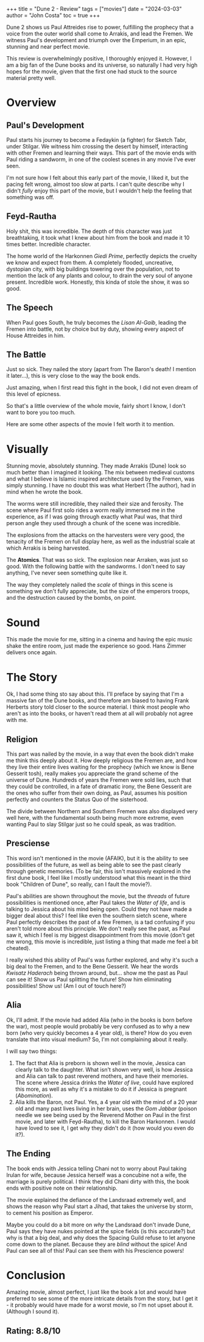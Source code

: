 +++
title = "Dune 2 - Review"
tags = ["movies"]
date = "2024-03-03"
author = "John Costa"
toc = true
+++

Dune 2 shows us Paul Attreides rise to power, fulfilling the prophecy that a voice from the outer world shall come to Arrakis, and lead the Fremen. We witness Paul's development and triumph over the Emperium, in an epic, stunning and near perfect movie.

This review is overwhelmingly positive, I thoroughly enjoyed it. However, I am a big fan of the Dune books and its universe, so naturally I had very high hopes for the movie, given that the first one had stuck to the source material pretty well.

# Overview

## Paul's Development

Paul starts his journey to become a Fedaykin (a fighter) for Sketch Tabr, under Stilgar. We witness him crossing the desert by himself, interacting with other Fremen and learning their ways. This part of the movie ends with Paul riding a sandworm, in one of the coolest scenes in any movie I've ever seen.

I'm not sure how I felt about this early part of the movie, I liked it, but the pacing felt wrong, almost too slow at parts. I can't quite describe why I didn't _fully_ enjoy this part of the movie, but I wouldn't help the feeling that something was off.

## Feyd-Rautha

Holy shit, this was incredible. The depth of this character was just breathtaking, it took what I knew about him from the book and made it 10 times better. Incredible character.

The home world of the Harkonnen _Giedi Prime_, perfectly depicts the cruelty we know and expect from them. A completely flooded, uncreative, dystopian city, with big buildings towering over the population, not to mention the lack of any plants and colour, to drain the very soul of anyone present. Incredible work. Honestly, this kinda of stole the show, it was so good.

## The Speech

When Paul goes South, he truly becomes the _Lisan Al-Gaib_, leading the Fremen into battle, not by choice but by duty, showing every aspect of House Attreides in him.

## The Battle

Just so sick. They nailed the story (apart from The Baron's death! I mention it later...), this is very close to the way the book ends.

Just amazing, when I first read this fight in the book, I did not even dream of this level of epicness.

So that's a little overview of the whole movie, fairly short I know, I don't want to bore you too much.

Here are some other aspects of the movie I felt worth it to mention.

# Visually

Stunning movie, absolutely stunning. They made Arrakis (Dune) look so much better than I imagined it looking. The mix between medieval customs and what I believe is Islamic inspired architecture used by the Fremen, was simply stunning. I have no doubt this was what Herbert (The author), had in mind when he wrote the book.

The worms were still incredible, they nailed their size and ferosity. The scene where Paul first solo rides a worm really immersed me in the experience, as if I was going through exactly what Paul was, that third person angle they used through a chunk of the scene was incredible.

The explosions from the attacks on the harvesters were very good, the tenacity of the Fremen on full display here, as well as the industrial scale at which Arrakis is being harvested.

The **Atomics**. That was so sick. The explosion near Arraken, was just so good. With the following battle with the sandworms. I don't need to say anything, I've never seen something quite like it.

The way they completely nailed the _scale_ of things in this scene is something we don't fully appreciate, but the size of the emperors troops, and the destruction caused by the bombs, on point.

# Sound

This made the movie for me, sitting in a cinema and having the epic music shake the entire room, just made the experience so good. Hans Zimmer delivers once again.

# The Story

Ok, I had some thing sto say about this. I'll preface by saying that I'm a massive fan of the Dune books, and therefore am biased to having Frank Herberts story told closer to the source material. I think most people who aren't as into the books, or haven't read them at all will probably not agree with me.

## Religion

This part was nailed by the movie, in a way that even the book didn't make me think this deeply about it. How deeply religious the Fremen are, and how they live their entire lives waiting for the prophecy (which we know is Bene Gesserit tosh), really makes you appreciate the grand scheme of the universe of Dune. Hundreds of years the Fremen were sold lies, such that they could be controlled, in a fate of dramatic irony, the Bene Gesserit are the ones who suffer from their own doing, as Paul, assumes his position perfectly and counters the Status Quo of the sisterhood.

The divide between Northern and Southern Fremen was also displayed very well here, with the fundamental south being much more extreme, even wanting Paul to slay Stilgar just so he could speak, as was tradition.

## Presciense

This word isn't mentioned in the movie (AFAIK), but it is the ability to see possibilities of the future, as well as being able to see the past clearly through genetic memories. (To be fair, this isn't massively explored in the first dune book, I feel like I mostly understood what this meant in the third book "Children of Dune", so really, can I fault the movie?).

Paul's abilities are shown throughout the movie, but the _threads_ of future possibilities is mentioned once, after Paul takes the _Water of life_, and is talking to Jessica about his mind being open. Could they not have made a bigger deal about this? I feel like even the southern sietch scene, where Paul perfectly describes the past of a few Fremen, is a tad confusing if you aren't told more about this principle. We don't really see the past, as Paul saw it, which I feel is my biggest disappointment from this movie (don't get me wrong, this movie is incredible, just listing a thing that made me feel a bit cheated).

I really wished this ability of Paul's was further explored, and why it's such a big deal to the Fremen, and to the Bene Gesserit. We hear the words _Kwisatz Haderach_ being thrown around, but... show me the past as Paul can see it! Show us Paul splitting the future! Show him eliminating possibilities! Show us! (Am I out of touch here?)

## Alia

Ok, I'll admit. If the movie had added Alia (who in the books is born before the war), most people would probably be very confused as to why a new born (who very quickly becomes a 4 year old), is there? How do you even translate that into visual medium? So, I'm not complaining about it really.

I will say two things:

1. The fact that Alia is preborn is shown well in the movie, Jessica can clearly talk to the daughter. What isn't shown very well, is how Jessica and Alia can talk to past reverend mothers, and have their memories. The scene where Jessica drinks the _Water of live_, could have explored this more, as well as why it's a mistake to do it if Jessica is pregnant (_Abomination_).
2. Alia kills the Baron, not Paul. Yes, a 4 year old with the mind of a 20 year old and many past lives living in her brain, uses the _Gom Jabbar_ (poison needle we see being used by the Reverend Mother on Paul in the first movie, and later with Feyd-Rautha), to kill the Baron Harkonnen. I would have loved to see it, I get why they didn't do it (how would you even do it?).

## The Ending

The book ends with Jessica telling Chani not to worry about Paul taking Irulan for wife, because Jessica herself was a concubine not a wife, the marriage is purely political. I think they did Chani dirty with this, the book ends with positive note on their relationship.

The movie explained the defiance of the Landsraad extremely well, and shows the reason why Paul start a Jihad, that takes the universe by storm, to cement his position as Emperor.

Maybe you could do a bit more on _why_ the Landsraad don't invade Dune, Paul says they have nukes pointed at the spice fields (is this accurate?) but why is that a big deal, and why does the Spacing Guild refuse to let anyone come down to the planet. Because they are _blind_ without the spice! And Paul can see all of this! Paul can see them with his Prescience powers!

# Conclusion

Amazing movie, almost perfect, I just like the book a lot and would have preferred to see some of the more intricate details from the story, but I get it - it probably would have made for a worst movie, so I'm not upset about it. (Although I sound it).

## Rating: 8.8/10
